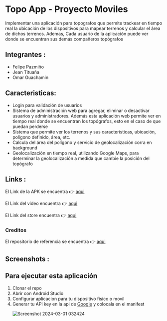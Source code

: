 # Topo App - Proyecto Moviles

Implementar una aplicación para topografos que permite trackear en tiempo real la ubicación de los dispositivos
para mapear terrenos y calcular el área de
dichos terrenos. Ademas, Cada usuario de la aplicación puede ver donde se encuentran sus demás compañeros topógrafos<br>

## Integrantes :

<ul>
<li>Felipe Pazmiño</li>
<li>Jean Tituaña</li>
<li>Omar Guachamin</li>
</ul>

## Caracteristicas:

<ul>
<li>Login para validación de usuarios</li>
<li>Sistema de administración web para agregar, eliminar o desactivar usuarios y
administradores. Además esta aplicación web permite ver en tiempo real donde se
encuentran los topógrafos, esto en el caso de que puedan perderse</li>
<li>Sistema que permite ver los terrenos y sus características, ubicación, polígono definido,
área, etc.</li>
<li>Calcula del área del polígono y servicio de geolocalización corra en background</li>
<li>Geolocalización en tiempo real, utilizando Google Maps, para determinar la
geolocalización a medida que cambie la posición del topógrafo</li>
</ul>

## Links :

El Link de la APK se encuentra 👉 <a href="https://drive.google.com/drive/folders/1u_0B54SLXK9WRDb44eb9F45eKggQCrCO?usp=drive_link">aqui</a>

El Link del video encuentra 👉 <a href="">aqui</a>

El Link del store encuentra 👉 <a href="">aqui</a>

### Creditos

El repositorio de referencia se encuentra 👉 <a href="https://github.com/j4velin/MapsMeasure">aqui</a>

## Screenshots :

## Para ejecutar esta aplicación

<ol>
<li>Clonar el repo</li>
<li>Abrir con Android Studio</b></li>
<li>Configurar aplicacion para tu dispositivo fisico o movil</b></li>
<li>Generar tu API key en la api de <a href="https://developers.google.com/maps?hl=es-419">Google</a> y colocala en el manifest </b></li>

![Screenshot 2024-03-01 032424](https://github.com/Jeant10/topo_app/assets/74752987/d5e14a4b-fa79-4dc0-beae-33fe6e87541d)

</ol>
